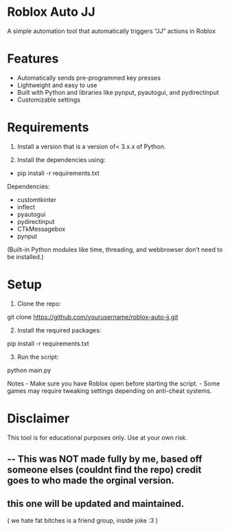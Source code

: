 # Roblox Auto JJ

A simple automation tool that automatically triggers “JJ” actions in Roblox 

# Features

	
- Automatically sends pre-programmed key presses
- Lightweight and easy to use
- Built with Python and libraries like pynput, pyautogui, and pydirectinput
- Customizable settings



# Requirements

1. Install a version that is a version of< 3.x.x of Python.

2. Install the dependencies using:

- pip install -r requirements.txt


Dependencies:
- customtkinter
- inflect
- pyautogui
- pydirectinput
- CTkMessagebox
- pynput

(Built-in Python modules like time, threading, and webbrowser don’t need to be installed.)


# Setup
	
1.	Clone the repo:

git clone https://github.com/yourusername/roblox-auto-jj.git

2.	Install the required packages:

pip install -r requirements.txt


3.	Run the script:

python main.py



Notes
	- Make sure you have Roblox open before starting the script.
	- Some games may require tweaking settings depending on anti-cheat systems.

 # Disclaimer

This tool is for educational purposes only.
Use at your own risk.



--
This was NOT made fully by me, based off someone elses (couldnt find the repo) 
credit goes to who made the orginal version. 
---
this one will be updated and maintained.
---
( we hate fat bitches is a friend group, inside joke :3 )
